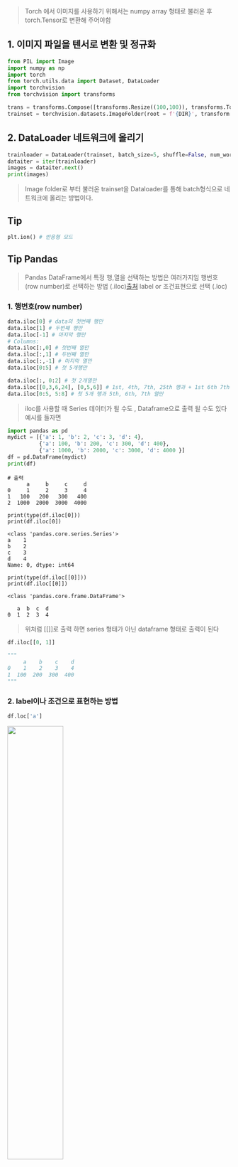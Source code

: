 > Torch 에서 이미지를 사용하기 위해서는 numpy array 형태로 불러온 후 torch.Tensor로 변환해 주어야함

## 1. 이미지 파일을 텐서로 변환 및 정규화 
```python
from PIL import Image
import numpy as np
import torch
from torch.utils.data import Dataset, DataLoader
import torchvision
from torchvision import transforms

trans = transforms.Compose([transforms.Resize((100,100)), transforms.ToTensor(), transforms.Normalize((0.5, 0.5, 0.5), (0.5,0.5,0.5))]
trainset = torchvision.datasets.ImageFolder(root = f'{DIR}', transform = trans)
```

## 2. DataLoader 네트워크에 올리기
```python
trainloader = DataLoader(trainset, batch_size=5, shuffle=False, num_workers=2)
dataiter = iter(trainloader)
images = dataiter.next()
print(images)
```
> Image folder로 부터 불러온 trainset을 Dataloader를 통해 batch형식으로 네트워크에 올리는 방법이다.

## Tip
```python
plt.ion() # 반응형 모드
```

## Tip Pandas
> Pandas DataFrame에서 특정 행,열을 선택하는 방법은 여러가지임
> 행번호(row number)로 선택하는 방법 (.iloc)[출처](https://pandas.pydata.org/docs/reference/api/pandas.DataFrame.iloc.html)
> label or 조건표현으로 선택 (.loc)

### 1. 행번호(row number)
```python
data.iloc[0] # data의 첫번째 행만
data.iloc[1] # 두번째 행만
data.iloc[-1] # 마지막 행만
# Columns:
data.iloc[:,0] # 첫번째 열만
data.iloc[:,1] # 두번째 열만
data.iloc[:,-1] # 마지막 열만
data.iloc[0:5] # 첫 5개행만

data.iloc[:, 0:2] # 첫 2개열만
data.iloc[[0,3,6,24], [0,5,6]] # 1st, 4th, 7th, 25th 행과 + 1st 6th 7th 열만
data.iloc[0:5, 5:8] # 첫 5개 행과 5th, 6th, 7th 열만
```
> iloc를 사용할 때 Series 데이터가 될 수도 , Dataframe으로 출력 될 수도 있다
> 예시를 들자면

```python
import pandas as pd
mydict = [{'a': 1, 'b': 2, 'c': 3, 'd': 4},
          {'a': 100, 'b': 200, 'c': 300, 'd': 400},
          {'a': 1000, 'b': 2000, 'c': 3000, 'd': 4000 }]
df = pd.DataFrame(mydict)
print(df)
```
```
# 출력
      a     b     c     d
0     1     2     3     4
1   100   200   300   400
2  1000  2000  3000  4000
```
```
print(type(df.iloc[0]))
print(df.iloc[0])
```
```
<class 'pandas.core.series.Series'>
a    1
b    2
c    3
d    4
Name: 0, dtype: int64
```
```
print(type(df.iloc[[0]]))
print(df.iloc[[0]])
```
```
<class 'pandas.core.frame.DataFrame'>

   a  b  c  d
0  1  2  3  4
```
> 위처럼 [[]]로 출력 하면 series 형태가 아닌 dataframe 형태로 출력이 된다

```python
df.iloc[[0, 1]]

"""
     a    b    c    d
0    1    2    3    4
1  100  200  300  400
"""
```

### 2. label이나 조건으로 표현하는 방법

```python
df.loc['a']
```

<img src="https://github.com/ChaeChae0505/TIL_Deeplearning/blob/main/Image/pandasloc.JPG" width="50%" height="50%">
